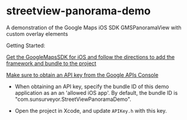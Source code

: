 streetview-panorama-demo
========================

A demonstration of the Google Maps iOS SDK GMSPanoramaView with custom overlay elements

Getting Started:

[Get the GoogleMapsSDK for iOS and follow the directions to add the framework and bundle to the project](https://developers.google.com/maps/documentation/ios/start)
	
[Make sure to obtain an API key from the Google APIs Console](https://code.google.com/apis/console/)

* When obtaining an API key, specify the bundle ID of this demo application as an an 'allowed iOS app'. By default, the bundle ID is "com.sunsurveyor.StreetViewPanoramaDemo".

* Open the project in Xcode, and update `APIKey.h` with this key.